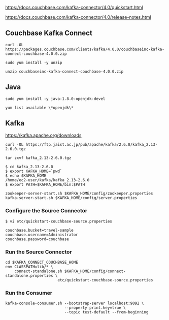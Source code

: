 https://docs.couchbase.com/kafka-connector/4.0/quickstart.html

https://docs.couchbase.com/kafka-connector/4.0/release-notes.html

## Couchbase Kafka Connect

```
curl -OL https://packages.couchbase.com/clients/kafka/4.0.0/couchbaseinc-kafka-connect-couchbase-4.0.0.zip

sudo yum install -y unzip

unzip couchbaseinc-kafka-connect-couchbase-4.0.0.zip 
```

## Java

```
sudo yum install -y java-1.8.0-openjdk-devel
```

```
yum list available \*openjdk\*
```
## Kafka
https://kafka.apache.org/downloads

```
curl -OL https://ftp.jaist.ac.jp/pub/apache/kafka/2.6.0/kafka_2.13-2.6.0.tgz

tar zxvf kafka_2.13-2.6.0.tgz
```

```
$ cd kafka_2.13-2.6.0
$ export KAFKA_HOME=`pwd`
$ echo $KAFKA_HOME
/home/ec2-user/kafka/kafka_2.13-2.6.0
$ export PATH=$KAFKA_HOME/bin:$PATH
```
```
zookeeper-server-start.sh $KAFKA_HOME/config/zookeeper.properties
kafka-server-start.sh $KAFKA_HOME/config/server.properties
```

### Configure the Source Connector

```
$ vi etc/quickstart-couchbase-source.properties 
```
```
couchbase.bucket=travel-sample
couchbase.username=Administrator
couchbase.password=couchbase
```

### Run the Source Connector

```
cd $KAFKA_CONNECT_COUCHBASE_HOME
env CLASSPATH=lib/* \
    connect-standalone.sh $KAFKA_HOME/config/connect-standalone.properties \
                       etc/quickstart-couchbase-source.properties
```

### Run the Consumer

```
kafka-console-consumer.sh --bootstrap-server localhost:9092 \
                          --property print.key=true \
                          --topic test-default --from-beginning
```
